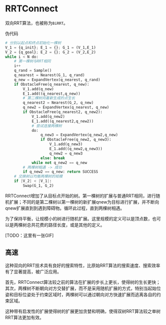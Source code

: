 # RRTConnect

双向RRT算法，也被称为`BiRRT`。

伪代码

```python
# 分别以起点和终点初始化一棵树
V_1 = {q_init}; E_1 = {}; G_1 = (V_1,E_1)
V_2 = {q_goal}; E_2 = {}; G_2 = (V_2,E_2)
while i < N do:
    # 第一棵树与RRT相同
    i++
    q_rand = Sample()
    q_nearest = Nearest(G_1, q_rand)
    q_new = ExpandVertex(q_nearest, q_rand)
    if ObstacleFree(q_nearest, q_new):
        V_1.add(q_new)
        E_1.add((q_nearest,q_new))
        # 第二棵树向着新生成的点生长
        q_nearest2 = Nearest(G_2, q_new)
        q_new2 = ExpandVertex(q_nearest, q_new)
        if ObstacleFree(q_nearest2, q_new2):
            V_1.add(q_new2)
            E_1.add((q_nearest2,q_new2))
            # 尝试连接两棵树
            do:
                q_new3 = ExpandVertex(q_new2,q_new)
                if ObstacleFree(q_new2, q_new3):
                    V_1.add(q_new3)
                    E_1.add((q_new2,q_new3))
                    q_new2 = q_new3
                else: break
            while not q_new2 == q_new
        # 两棵树相遇 -> 成功
        if q_new2 == q_new: return SUCCESS
    # 交换树以均衡两棵树的规模
    if |V_2| < |V_1|:
        Swap(G_1, G_2)
```

RRTConnect增加了从目标点开始的树。第一棵树的扩展与普通RRT相同，进行随机扩展；不同的是第二棵树以第一棵树的新扩展qnew为目标进行扩展，并不断向qnew扩展直到到遇到障碍物。循环此过程，直到两棵树相遇。

为了保持平衡，让规模小的树进行随机扩展。这里规模的定义可以是顶点数，也可以是两棵树总共花费的路径长度，或是其他的定义。

[TODO：这里有一张GIF]

##  高速

这种双向的RRT技术具有良好的搜索特性，比原始RRT算法的搜索速度、搜索效率有了显著提高，被广泛应用。

首先，RRTConnect算法较之前的算法在扩展的步长上更长，使得树的生长更快；其次，两棵树不断朝向对方交替扩展，而不是采用随机扩展的方式，特别当起始位姿和目标位姿处于约束区域时，两棵树可以通过朝向对方快速扩展而逃离各自的约束区域。

这种带有启发性的扩展使得树的扩展更加贪婪和明确，使得双树RRT算法较之单树RRT算法更加有效。